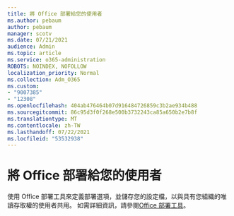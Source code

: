 ```yaml
---
title: 將 Office 部署給您的使用者
ms.author: pebaum
author: pebaum
manager: scotv
ms.date: 07/21/2021
audience: Admin
ms.topic: article
ms.service: o365-administration
ROBOTS: NOINDEX, NOFOLLOW
localization_priority: Normal
ms.collection: Adm_O365
ms.custom:
- "9007385"
- "12308"
ms.openlocfilehash: 404ab476464b07d916484726859c3b2ae934b488
ms.sourcegitcommit: 86c95d3f0f268e500b3732243ca85a650b2e7b8f
ms.translationtype: MT
ms.contentlocale: zh-TW
ms.lasthandoff: 07/22/2021
ms.locfileid: "53532938"
---
```

# <a name="deploy-office-to-your-users"></a>將 Office 部署給您的使用者

使用 Office 部署工具來定義部署選項，並儲存您的設定檔，以與具有您組織的唯讀存取權的使用者共用。 如需詳細資訊，請參閱[Office 部署工具](https://admin.microsoft.com/AdminPortal/Home#/modernonboarding/cdnwizard)。